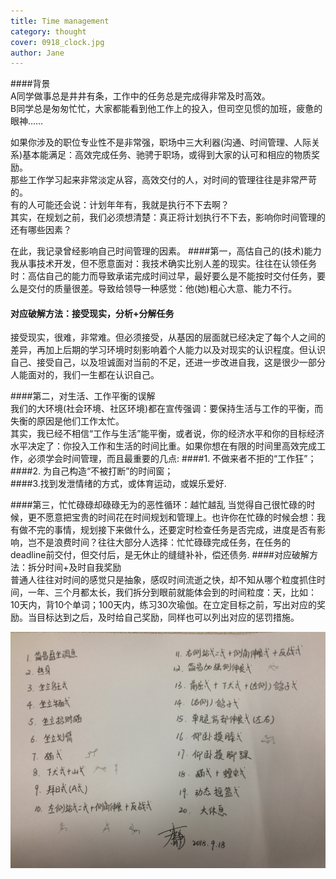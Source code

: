 ```yaml
---
title: Time management   
category: thought
cover: 0918_clock.jpg 
author: Jane
---
```



####背景      
A同学做事总是井井有条，工作中的任务总是完成得非常及时高效。  
B同学总是匆匆忙忙，大家都能看到他工作上的投入，但司空见惯的加班，疲惫的眼神……  

   
如果你涉及的职位专业性不是非常强，职场中三大利器(沟通、时间管理、人际关系)基本能满足：高效完成任务、驰骋于职场，或得到大家的认可和相应的物质奖励。    
那些工作学习起来非常淡定从容，高效交付的人，对时间的管理往往是非常严苛的。    
有的人可能还会说：计划年年有，我就是执行不下去啊？   
其实，在规划之前，我们必须想清楚：真正将计划执行不下去，影响你时间管理的还有哪些因素？
   
在此，我记录曾经影响自己时间管理的因素。
####第一，高估自己的(技术)能力   
我从事技术开发，但不愿意面对：我技术确实比别人差的现实。往往在认领任务时：高估自己的能力而导致承诺完成时间过早，最好要么是不能按时交付任务，要么是交付的质量很差。导致给领导一种感觉：他(她)粗心大意、能力不行。
#### 对应破解方法：接受现实，分析+分解任务    
接受现实，很难，非常难。但必须接受，从基因的层面就已经决定了每个人之间的差异，再加上后期的学习环境时刻影响着个人能力以及对现实的认识程度。但认识自己、接受自己，以及坦诚面对当前的不足，还进一步改进自我，这是很少一部分人能面对的，我们一生都在认识自己。  
     
####第二，对生活、工作平衡的误解    
我们的大环境(社会环境、社区环境)都在宣传强调：要保持生活与工作的平衡，而失衡的原因是他们工作太忙。     
其实，我已经不相信“工作与生活”能平衡，或者说，你的经济水平和你的目标经济水平决定了：你投入工作和生活的时间比重。如果你想在有限的时间里高效完成工作，必须学会时间管理，而且最重要的几点:
####1. 不做来者不拒的“工作狂”；    
####2. 为自己构造“不被打断”的时间窗；    
####3.找到发泄情绪的方式，或体育运动，或娱乐爱好.                
         
####第三，忙忙碌碌却碌碌无为的恶性循环：越忙越乱
当觉得自己很忙碌的时候，更不愿意把宝贵的时间花在时间规划和管理上。也许你在忙碌的时候会想：我有做不完的事情，规划接下来做什么，还要定时检查任务是否完成，进度是否有影响，岂不是浪费时间？往往大部分人选择：忙忙碌碌完成任务，在任务的deadline前交付，但交付后，是无休止的缝缝补补，偿还债务.
####对应破解方法：拆分时间+及时自我奖励   
普通人往往对时间的感觉只是抽象，感叹时间流逝之快，却不知从哪个粒度抓住时间，一年、三个月都太长，我们拆分到眼前就能体会到的时间粒度：天，比如：10天内，背10个单词；100天内，练习30次瑜伽。在立定目标之前，写出对应的奖励。当目标达到之后，及时给自己奖励，同样也可以列出对应的惩罚措施。

![](./0918_yoga.jpg)
